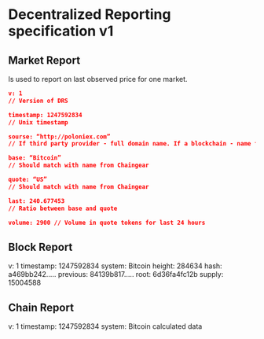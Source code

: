 # Decentralized Reporting specification v1

## Market Report
Is used to report on last observed price for one market.

```json
v: 1
// Version of DRS

timestamp: 1247592834
// Unix timestamp

sourse: “http://poloniex.com”
// If third party provider - full domain name. If a blockchain - name from Chaingear

base: “Bitcoin” 
// Should match with name from Chaingear

quote: “US”
// Should match with name from Chaingear

last: 240.677453
// Ratio between base and quote

volume: 2900 // Volume in quote tokens for last 24 hours
```

## Block Report
v: 1
timestamp: 1247592834
system: Bitcoin
height: 284634
hash: a469bb242…..
previous: 84139b817…..
root: 6d36fa4fc12b
supply: 15004588

## Chain Report
v: 1
timestamp: 1247592834
system: Bitcoin
calculated data
